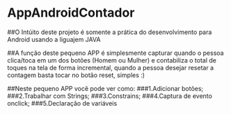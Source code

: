# AppAndroidContador

##O Intúito deste projeto é somente a prática do desenvolvimento para Android usando a liguajem JAVA

##A função deste pequeno APP é simplesmente capturar quando o pessoa clica/toca em um dos botões (Homem ou Mulher) e contabiliza o total de toques na tela de forma incremental, quando a pessoa desejar resetar a contagem basta tocar no botão reset, simples :)

##Neste pequeno APP você pode ver como:
###1.Adicionar botões;
###2.Trabalhar com Strings;
###3.Constrains;
###4.Captura de evento onclick;
###5.Declaração de variáveis
